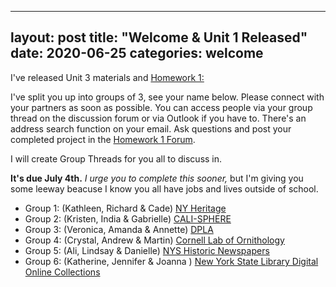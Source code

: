 
---
layout: post
title:  "Welcome & Unit 1 Released"
date:   2020-06-25
categories: welcome
---


I've released Unit 3 materials and [Homework 1:](https://markwolfeman.github.io/ist653/assignments/homework1.html)

I've split you up into groups of 3, see your name below. Please connect with your partners as soon as possible. You can access people via your group thread on the discussion forum or via Outlook if you have to. There's an address search function on your email. Ask questions and post your completed project in the [Homework 1 Forum](https://blackboard.albany.edu/webapps/discussionboard/do/forum?action=list_threads&course_id=_140056_1&nav=discussion_board_entry&conf_id=_225263_1&forum_id=_435615_1).

I will create Group Threads for you all to discuss in.

**It's due July 4th.** _I urge you to complete this sooner,_ but I'm giving you some leeway beacuse I know you all have jobs and lives outside of school.

- Group 1: (Kathleen, Richard & Cade) [NY Heritage](http://www.newyorkheritage.org/)
- Group 2: (Kristen, India & Gabrielle) [CALI-SPHERE](http://calisphere.cdlib.org/)
- Group 3: (Veronica, Amanda & Annette) [DPLA](https://dp.la/)
- Group 4: (Crystal, Andrew & Martin) [Cornell Lab of Ornithology](https://www.birds.cornell.edu/home)
- Group 5: (Ali, Lindsay & Danielle) [NYS Historic Newspapers](http://nyshistoricnewspapers.org/)
- Group 6: (Katherine, Jennifer & Joanna ) [New York State Library Digital Online Collections](http://www.nysl.nysed.gov/scandocs/)

